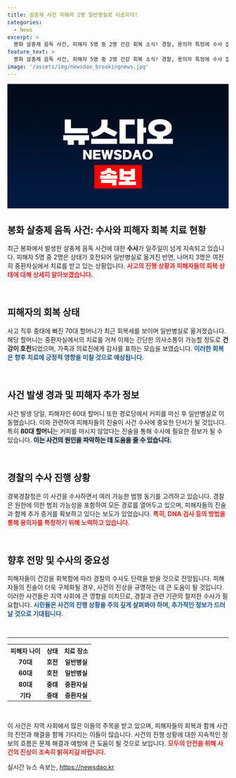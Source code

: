 ```yaml
---
title: 살충제 사건 피해자 2명 일반병실로 이송되다!
categories:
  - News
excerpt: >
  봉화 살충제 음독 사건, 피해자 5명 중 2명 건강 회복 소식! 경찰, 용의자 특정에 수사 집중하며 모든 가능성 열어놔. 사건의 진실이 밝혀질까? 클릭해서 확인하세요!
feature_text: >
  봉화 살충제 음독 사건, 피해자 5명 중 2명 건강 회복 소식! 경찰, 용의자 특정에 수사 집중하며 모든 가능성 열어놔. 사건의 진실이 밝혀질까? 클릭해서 확인하세요!
image: '/assets/img/newsdao_breakingnews.jpg'
---
```


<p><img src="/assets/img/newsdao_breakingnews.jpg" alt="ranknews 속보" /></p>

<h2 data-ke-size="size26">봉화 살충제 음독 사건: 수사와 피해자 회복 치료 현황</h2>

<p data-ke-size="size16">최근 봉화에서 발생한 살충제 음독 사건에 대한 <b>수사</b>가 일주일이 넘게 지속되고 있습니다. 피해자 5명 중 2명은 상태가 호전되어 일반병실로 옮겨진 반면, 나머지 3명은 여전히 중환자실에서 치료를 받고 있는 상황입니다. <b><span style="color: #ee2323;">사고의 진행 상황과 피해자들의 회복 상태에 대해 상세히 알아보겠습니다.</span></b></p>

<p data-ke-size="size16">&nbsp;</p>

<h2 data-ke-size="size26">피해자의 회복 상태</h2>

<p data-ke-size="size16">사고 직후 중태에 빠진 70대 할머니가 최근 회복세를 보이며 일반병실로 옮겨졌습니다. 해당 할머니는 중환자실에서의 치료를 거쳐 이제는 간단한 의사소통이 가능할 정도로 <b>건강이 호전</b>되었으며, 가족과 의료진에게 감사를 표하는 모습을 보였습니다. <b><span style="color: #1a5490;">이러한 회복은 향후 치료에 긍정적 영향을 미칠 것으로 예상됩니다.</span></b></p>

<p data-ke-size="size16">&nbsp;</p>

<h2 data-ke-size="size26">사건 발생 경과 및 피해자 추가 정보</h2>

<p data-ke-size="size16">사건 발생 당일, 피해자인 60대 할머니 또한 경로당에서 커피를 마신 후 일반병실로 이동했습니다. 이와 관련하여 피해자들의 진술이 사건 수사에 중요한 단서가 될 것입니다. 특히 <b>80대 할머니</b>는 커피를 마시지 않았다는 진술을 통해 수사에 필요한 정보가 될 수 있습니다. <b><span style="background-color: #21538527;">이는 사건의 원인을 파악하는 데 도움을 줄 수 있습니다.</span></b></p>

<p data-ke-size="size16">&nbsp;</p>

<h2 data-ke-size="size26">경찰의 수사 진행 상황</h2>

<p data-ke-size="size16">경북경찰청은 이 사건을 수사하면서 여러 가능한 범행 동기를 고려하고 있습니다. 경찰은 원한에 의한 범죄 가능성을 포함하여 모든 경로를 열어두고 있으며, 피해자들의 진술과 함께 추가 증거를 확보하고 있다는 보도가 있었습니다. <b><span style="color: #ee2323;">특히, DNA 검사 등의 방법을 통해 용의자를 특정하기 위해 노력하고 있습니다.</span></b></p>

<p data-ke-size="size16">&nbsp;</p>

<h2 data-ke-size="size26">향후 전망 및 수사의 중요성</h2>

<p data-ke-size="size16">피해자들이 건강을 회복함에 따라 경찰의 수사도 탄력을 받을 것으로 전망됩니다. 피해자들의 진술이 더욱 구체화될 경우, 사건의 진상을 규명하는 데 큰 도움이 될 것입니다. 이러한 사건들은 지역 사회에 큰 영향을 미치므로, 경찰과 관련 기관의 철저한 수사가 필요합니다. <b><span style="color: #1a5490;">시민들은 사건의 진행 상황을 주의 깊게 살펴봐야 하며, 추가적인 정보가 드러날 것으로 기대됩니다.</span></b></p>

<p data-ke-size="size16">&nbsp;</p>

<hr>

<table style="width: 100%;">
    <tr>
        <th><b>피해자 나이</b></th>
        <th><b>상태</b></th>
        <th><b>치료 장소</b></th>
    </tr>
    <tr>
        <td style="text-align: center; height: 17px;"><b>70대</b></td>
        <td style="text-align: center; height: 17px;"><b>호전</b></td>
        <td style="text-align: center; height: 17px;"><b>일반병실</b></td>
    </tr>
    <tr>
        <td style="text-align: center; height: 17px;"><b>60대</b></td>
        <td style="text-align: center; height: 17px;"><b>호전</b></td>
        <td style="text-align: center; height: 17px;"><b>일반병실</b></td>
    </tr>
    <tr>
        <td style="text-align: center; height: 17px;"><b>80대</b></td>
        <td style="text-align: center; height: 17px;"><b>중태</b></td>
        <td style="text-align: center; height: 17px;"><b>중환자실</b></td>
    </tr>
    <tr>
        <td style="text-align: center; height: 17px;"><b>기타</b></td>
        <td style="text-align: center; height: 17px;"><b>중태</b></td>
        <td style="text-align: center; height: 17px;"><b>중환자실</b></td>
    </tr>
</table>

<p data-ke-size="size16">&nbsp;</p>

<p data-ke-size="size16">이 사건은 지역 사회에서 많은 이들의 주목을 받고 있으며, 피해자들의 회복과 함께 사건의 진전과 해결을 함께 기다리는 이들이 많습니다. 사건의 진행 상황에 대한 지속적인 정보의 흐름은 문제 해결과 예방에 큰 도움이 될 것으로 보입니다. <b><span style="color: #ee2323;">모두의 안전을 위해 사건의 진상이 조속히 밝혀지길 바랍니다.</span></b></p>
실시간 뉴스 속보는, <a href="https://newsdao.kr" rel="dofollow">https://newsdao.kr</a>


